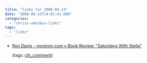 ```yaml
---
title: "links for 2008-09-13"
date: "2008-09-13T14:01:41.000"
categories: 
  - "chriss-omnibus-links"
tags: 
  - "links"
---
```


- [Ron Davis - moreron.com » Book Review: “Saturdays With Stella”](http://www.moreron.com/2008/09/12/book-review-saturdays-with-stella/#comment-48337)
    
    (tags: [cjh\_comment](http://delicious.com/hubbsc/cjh_comment))
